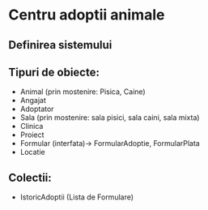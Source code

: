 # Centru adoptii animale
## Definirea sistemului

## Tipuri de obiecte:
- Animal (prin mostenire: Pisica, Caine)
- Angajat
- Adoptator
- Sala (prin mostenire: sala pisici, sala caini, sala mixta)
- Clinica
- Proiect
- Formular (interfata)-> FormularAdoptie, FormularPlata
- Locatie

## Colectii:
* IstoricAdoptii (Lista de Formulare)
